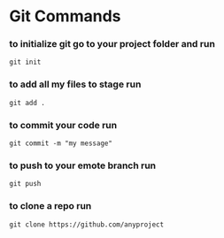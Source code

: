 # Git Commands

### to initialize git go to your project folder and run 
```
git init

```

### to add all my files to stage run
```
git add .
```

### to commit your code run
```
git commit -m "my message"

```

### to push to your emote branch run
```
git push
```

### to clone a repo run
```
git clone https://github.com/anyproject
```